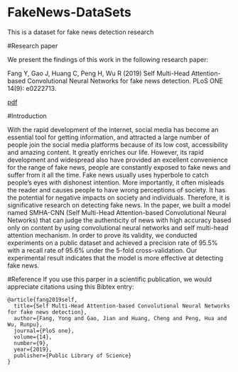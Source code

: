 # FakeNews-DataSets
This is a dataset for fake news detection research

#Research paper

We present the findings of this work in the following research paper:

Fang Y, Gao J, Huang C, Peng H, Wu R (2019) Self Multi-Head Attention-based Convolutional Neural Networks for fake news detection. PLoS ONE 14(9): e0222713. 


[pdf](https://doi.org/10.1371/journal.pone.0222713)

#Introduction

With the rapid development of the internet, social media has become an essential tool for getting information, and attracted a large number of people join the social media platforms because of its low cost, accessibility and amazing content. It greatly enriches our life. However, its rapid development and widespread also have provided an excellent convenience for the range of fake news, people are constantly exposed to fake news and suffer from it all the time. Fake news usually uses hyperbole to catch people’s eyes with dishonest intention. More importantly, it often misleads the reader and causes people to have wrong perceptions of society. It has the potential for negative impacts on society and individuals. Therefore, it is significative research on detecting fake news. In the paper, we built a model named SMHA-CNN (Self Multi-Head Attention-based Convolutional Neural Networks) that can judge the authenticity of news with high accuracy based only on content by using convolutional neural networks and self multi-head attention mechanism. In order to prove its validity, we conducted experiments on a public dataset and achieved a precision rate of 95.5% with a recall rate of 95.6% under the 5-fold cross-validation. Our experimental result indicates that the model is more effective at detecting fake news.

#Reference
If you use this parper in a scientific publication, we would appreciate citations using this Bibtex entry:

```
@article{fang2019self,
  title={Self Multi-Head Attention-based Convolutional Neural Networks for fake news detection},
  author={Fang, Yong and Gao, Jian and Huang, Cheng and Peng, Hua and Wu, Runpu},
  journal={PloS one},
  volume={14},
  number={9},
  year={2019},
  publisher={Public Library of Science}
}
```
